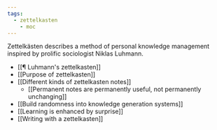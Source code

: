 ```yaml
---
tags:
  - zettelkasten
	- moc
---
```


Zettelkästen describes a method of personal knowledge management inspired by prolific sociologist Niklas Luhmann.

-   [[¶ Luhmann's zettelkasten]]
-   [[Purpose of zettelkasten]]
-   [[Different kinds of zettelkasten notes]]
	-   [[Permanent notes are permanently useful, not permanently unchanging]]
-   [[Build randomness into knowledge generation systems]]
-   [[Learning is enhanced by surprise]]
-   [[Writing with a zettelkasten]]
